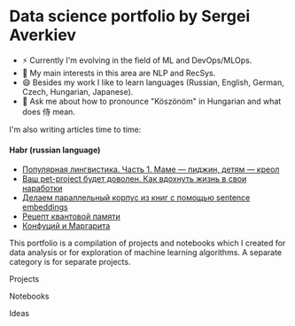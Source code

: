 # Data science portfolio by Sergei Averkiev

- ⚡ Currently I'm evolving in the field of ML and DevOps/MLOps.
- 🌱 My main interests in this area are NLP and RecSys.
- 😄 Besides my work I like to learn languages (Russian, English, German, Czech, Hungarian, Japanese).
- 💬 Ask me about how to pronounce "Köszönöm" in Hungarian and what does 侍 mean.

I'm also writing articles time to time:

#### Habr (russian language)
<!-- HABR:START -->
- [Популярная лингвистика. Часть 1. Маме — пиджин, детям — креол](https://habr.com/ru/post/530872/)
- [Ваш pet-project будет доволен. Как вдохнуть жизнь в свои наработки](https://habr.com/ru/post/530106/)
- [Делаем параллельный корпус из книг с помощью sentence embeddings](https://habr.com/ru/post/517226/)
- [Рецепт квантовой памяти](https://habr.com/ru/post/518312/)
- [Конфуций и Маргарита](https://habr.com/ru/post/515346/)
<!-- HABR:END -->

This portfolio is a compilation of projects and notebooks which I created for data analysis or for exploration of machine learning algorithms. A separate category is for separate projects.

Projects

Notebooks

Ideas
